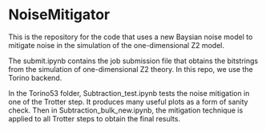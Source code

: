 # NoiseMitigator
This is the repository for the code that uses a new Baysian noise model to mitigate noise in the simulation of the one-dimensional Z2 model.

The submit.ipynb contains the job submission file that obtains the bitstrings from the simulation of one-dimensional Z2 theory. In this repo, we use the Torino backend.

In the Torino53 folder, Subtraction_test.ipynb tests the noise mitigation in one of the Trotter step. It produces many useful plots as a form of sanity check. Then in Subtraction_bulk_new.ipynb, the mitigation technique is applied to all Trotter steps to obtain the final results.
